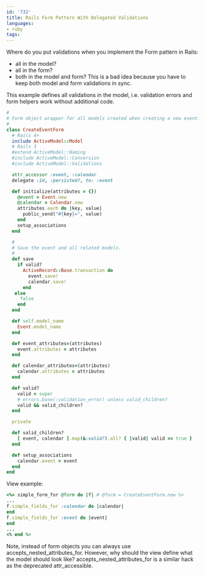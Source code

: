 ```yaml
---
id: '732'
title: Rails Form Pattern With Delegated Validations
languages:
- ruby
tags:
---
```

Where do you put validations when you implement the Form pattern in Rails:

-   all in the model?
-   all in the form?
-   both in the model and form? This is a bad idea because you have to keep both model and form validations in sync.

This example defines all validations in the model, i.e. validation errors and form helpers work without additional code.


```ruby
#
# Form object wrapper for all models created when creating a new event.
#
class CreateEventForm
  # Rails 4+
  include ActiveModel::Model
  # Rails 3
  #extend ActiveModel::Naming
  #include ActiveModel::Conversion
  #include ActiveModel::Validations

  attr_accessor :event, :calendar
  delegate :id, :persisted?, to: :event

  def initialize(attributes = {})
    @event = Event.new
    @calendar = Calendar.new
    attributes.each do |key, value|
      public_send("#{key}=", value)
    end
    setup_associations
  end

  #
  # Save the event and all related models.
  #
  def save
    if valid?
      ActiveRecord::Base.transaction do
        event.save!
        calendar.save!
      end
   else
     false
    end
  end

  def self.model_name
    Event.model_name
  end

  def event_attributes=(attributes)
    event.attributes = attributes
  end

  def calendar_attributes=(attributes)
    calendar.attributes = attributes
  end

  def valid?
    valid = super
    # errors.base(:validation_error) unless valid_children?
    valid && valid_children?
  end

  private

  def valid_children?
    [ event, calendar ].map(&:valid?).all? { |valid| valid == true }
  end

  def setup_associations
    calendar.event = event
  end
end
```
    

View example:


```ruby
<%= simple_form_for @form do |f| # @form = CreateEventForm.new %>
...
f.simple_fields_for :calendar do |calendar|
end
f.simple_fields_for :event do |event|
end
...
<% end %>
```
    

Note, instead of form objects you can always use accepts\_nested\_attributes\_for. However, why should the view define what the model should look like? accepts\_nested\_attributes\_for is a similar hack as the deprecated attr\_accessible.

